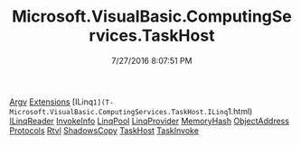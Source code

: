 ﻿---
title: Microsoft.VisualBasic.ComputingServices.TaskHost
date: 7/27/2016 8:07:51 PM
---

[Argv](T-Microsoft.VisualBasic.ComputingServices.TaskHost.Argv.html)
[Extensions](T-Microsoft.VisualBasic.ComputingServices.TaskHost.Extensions.html)
[ILinq`1](T-Microsoft.VisualBasic.ComputingServices.TaskHost.ILinq`1.html)
[ILinqReader](T-Microsoft.VisualBasic.ComputingServices.TaskHost.ILinqReader.html)
[InvokeInfo](T-Microsoft.VisualBasic.ComputingServices.TaskHost.InvokeInfo.html)
[LinqPool](T-Microsoft.VisualBasic.ComputingServices.TaskHost.LinqPool.html)
[LinqProvider](T-Microsoft.VisualBasic.ComputingServices.TaskHost.LinqProvider.html)
[MemoryHash](T-Microsoft.VisualBasic.ComputingServices.TaskHost.MemoryHash.html)
[ObjectAddress](T-Microsoft.VisualBasic.ComputingServices.TaskHost.ObjectAddress.html)
[Protocols](T-Microsoft.VisualBasic.ComputingServices.TaskHost.Protocols.html)
[Rtvl](T-Microsoft.VisualBasic.ComputingServices.TaskHost.Rtvl.html)
[ShadowsCopy](T-Microsoft.VisualBasic.ComputingServices.TaskHost.ShadowsCopy.html)
[TaskHost](T-Microsoft.VisualBasic.ComputingServices.TaskHost.TaskHost.html)
[TaskInvoke](T-Microsoft.VisualBasic.ComputingServices.TaskHost.TaskInvoke.html)
